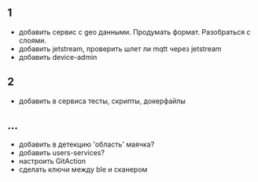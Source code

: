 
## 1
- добавить сервис с geo данными. Продумать формат. Разобраться с слоями.
- добавить jetstream, проверить шлет ли mqtt через jetstream
- добавить device-admin

## 2 
- добавить в сервиса тесты, скрипты, докерфайлы

## ...
- добавить в детекцию 'область' маячка?
- добавить users-services?
- настроить GitAction
- сделать ключи между ble и сканером
